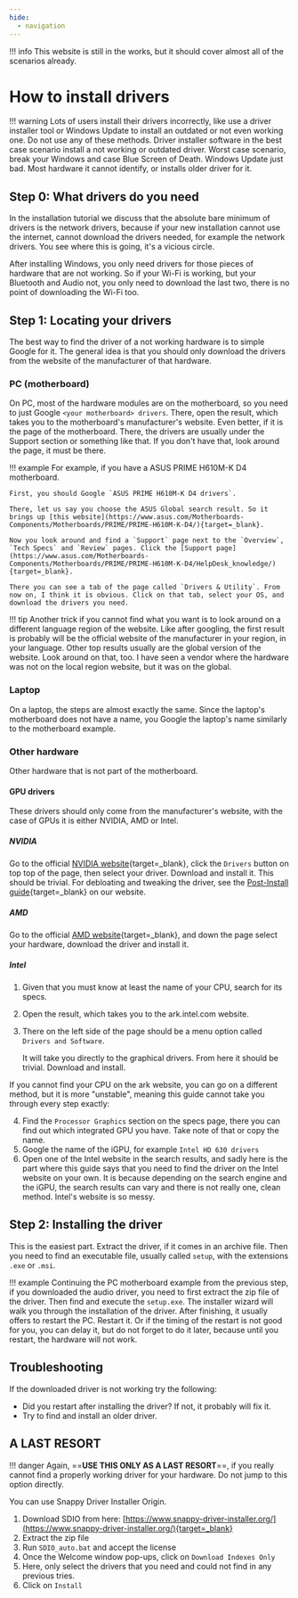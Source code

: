 ```yaml
---
hide:
  - navigation
---
```


<style>
    div.admonition p:not(.admonition-title) {
        font-size: 125%;
    }
</style>

!!! info
    This website is still in the works, but it should cover almost all of the scenarios already.

# How to install drivers

!!! warning
    Lots of users install their drivers incorrectly, like use a driver installer tool or Windows Update to install an outdated or not even working one. Do not use any of these methods. Driver installer software in the best case scenario install a not working or outdated driver. Worst case scenario, break your Windows and case Blue Screen of Death. Windows Update just bad. Most hardware it cannot identify, or installs older driver for it.

## Step 0: What drivers do you need

In the installation tutorial we discuss that the absolute bare minimum of drivers is the network drivers, because if your new installation cannot use the internet, cannot download the drivers needed, for example the network drivers. You see where this is going, it's a vicious circle.

After installing Windows, you only need drivers for those pieces of hardware that are not working. So if your Wi-Fi is working, but your Bluetooth and Audio not, you only need to download the last two, there is no point of downloading the Wi-Fi too.

## Step 1: Locating your drivers

The best way to find the driver of a not working hardware is to simple Google for it. The general idea is that you should only download the drivers from the website of the manufacturer of that hardware.

### PC (motherboard)

On PC, most of the hardware modules are on the motherboard, so you need to just Google `<your motherboard> drivers`. There, open the result, which takes you to the motherboard's manufacturer's website. Even better, if it is the page of the motherboard. There, the drivers are usually under the Support section or something like that. If you don't have that, look around the page, it must be there.

!!! example
    For example, if you have a ASUS PRIME H610M-K D4 motherboard. 
    
    First, you should Google `ASUS PRIME H610M-K D4 drivers`. 
    
    There, let us say you choose the ASUS Global search result. So it brings up [this website](https://www.asus.com/Motherboards-Components/Motherboards/PRIME/PRIME-H610M-K-D4/){target=_blank}.

    Now you look around and find a `Support` page next to the `Overview`, `Tech Specs` and `Review` pages. Click the [Support page](https://www.asus.com/Motherboards-Components/Motherboards/PRIME/PRIME-H610M-K-D4/HelpDesk_knowledge/){target=_blank}.

    There you can see a tab of the page called `Drivers & Utility`. From now on, I think it is obvious. Click on that tab, select your OS, and download the drivers you need.

!!! tip
    Another trick if you cannot find what you want is to look around on a different language region of the website. Like after googling, the first result is probably will be the official website of the manufacturer in your region, in your language. Other top results usually are the global version of the website. Look around on that, too. I have seen a vendor where the hardware was not on the local region website, but it was on the global.

### Laptop

On a laptop, the steps are almost exactly the same. Since the laptop's motherboard does not have a name, you Google the laptop's name similarly to the motherboard example.

### Other hardware

Other hardware that is not part of the motherboard.

#### GPU drivers

These drivers should only come from the manufacturer's website, with the case of GPUs it is either NVIDIA, AMD or Intel.

##### NVIDIA

Go to the official [NVIDIA website](https://www.nvidia.com/){target=_blank}, click the `Drivers` button on top top of the page, then select your driver. Download and install it. This should be trivial. For debloating and tweaking the driver, see the [Post-Install guide](https://www.revi.cc/revios/post-install#h.p_26IZH4oTRS4J){target=_blank} on our website.

##### AMD

Go to the official [AMD website](https://www.amd.com/en/support){target=_blank}, and down the page select your hardware, download the driver and install it.

##### Intel

1. Given that you must know at least the name of your CPU, search for its specs.
2. Open the result, which takes you to the ark.intel.com website.
3. There on the left side of the page should be a menu option called `Drivers and Software`.
  
    It will take you directly to the graphical drivers. From here it should be trivial. Download and install.

If you cannot find your CPU on the ark website, you can go on a different method, but it is more "unstable", meaning this guide cannot take you through every step exactly:

<!-- this shows on the generated website starting from 1 -->
4. Find the `Processor Graphics` section on the specs page, there you can find out which integrated GPU you have. Take note of that or copy the name.
5. Google the name of the iGPU, for example `Intel HD 630 drivers`
6. Open one of the Intel website in the search results, and sadly here is the part where this guide says that you need to find the driver on the Intel website on your own. It is because depending on the search engine and the iGPU, the search results can vary and there is not really one, clean method. Intel's website is so messy.


## Step 2: Installing the driver

This is the easiest part. Extract the driver, if it comes in an archive file. Then you need to find an executable file, usually called `setup`, with the extensions `.exe` or `.msi`.

!!! example
    Continuing the PC motherboard example from the previous step, if you downloaded the audio driver, you need to first extract the zip file of the driver. Then find and execute the `setup.exe`. The installer wizard will walk you through the installation of the driver. After finishing, it usually offers to restart the PC. Restart it. Or if the timing of the restart is not good for you, you can delay it, but do not forget to do it later, because until you restart, the hardware will not work.

<!-- ## If you do not have internet...

... is probably because you are missing the network drivers. Somehow (like on another computer or by connecting your phone to your pc to use USB tethering) download [Snappy Driver Installer Origin](https://www.snappy-driver-installer.org/){target=_blank}. 

Extract it, and start the software with `SDIO_auto.bat`. Then select the `Download Network Drivers Only` option. It will start the download of all the existing network drivers. 

If it finishes (you can monitor the process on the top side of the window), copy the whole folder to the other computer which doesn't have internet. Open on that computer the software, and install the missing network drivers. Or, if you used USB tethering, you can disconnect your phone and install your network drivers right away. After restart, you can scan the PC for more missing drivers, or better yet, go to the manufacturer's website, and download the drivers from there. -->

## Troubleshooting

If the downloaded driver is not working try the following:

- Did you restart after installing the driver? If not, it probably will fix it.
- Try to find and install an older driver.

## A LAST RESORT

!!! danger
    Again, ==**USE THIS ONLY AS A LAST RESORT**==, if you really cannot find a properly working driver for your hardware. Do not jump to this option directly.

You can use Snappy Driver Installer Origin.

1. Download SDIO from here: [https://www.snappy-driver-installer.org/](https://www.snappy-driver-installer.org/){target=_blank}
2. Extract the zip file
3. Run `SDIO_auto.bat` and accept the license
4. Once the Welcome window pop-ups, click on `Download Indexes Only`
5. Here, only select the drivers that you need and could not find in any previous tries.
6. Click on `Install`